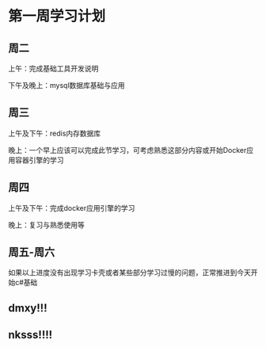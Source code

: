 # 第一周学习计划

## 周二
上午：完成基础工具开发说明

下午及晚上：mysql数据库基础与应用

## 周三
上午及下午：redis内存数据库

晚上：一个早上应该可以完成此节学习，可考虑熟悉这部分内容或开始Docker应用容器引擎的学习

## 周四
上午及下午：完成docker应用引擎的学习

晚上：复习与熟悉使用等

## 周五-周六
如果以上进度没有出现学习卡壳或者某些部分学习过慢的问题，正常推进到今天开始c#基础
## dmxy!!!
## nksss!!!!
